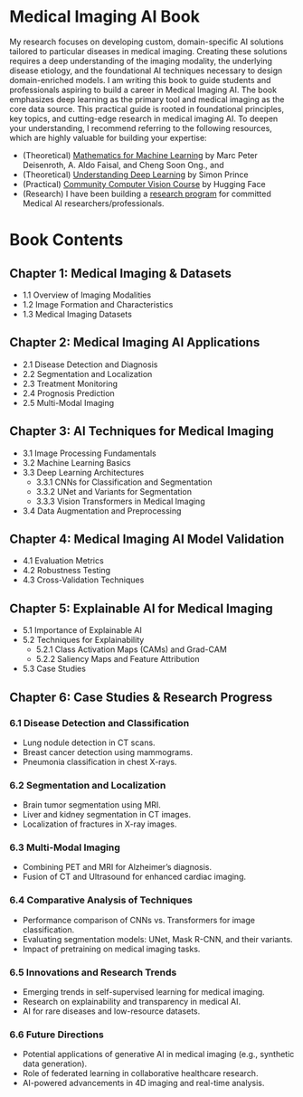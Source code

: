 # Medical Imaging AI Book

My research focuses on developing custom, domain-specific AI solutions tailored to particular diseases in medical imaging. Creating these solutions requires a deep understanding of the imaging modality, the underlying disease etiology, and the foundational AI techniques necessary to design domain-enriched models. I am writing this book to guide students and professionals aspiring to build a career in Medical Imaging AI. The book emphasizes deep learning as the primary tool and medical imaging as the core data source. This practical guide is rooted in foundational principles, key topics, and cutting-edge research in medical imaging AI. To deepen your understanding, I recommend referring to the following resources, which are highly valuable for building your expertise:

* (Theoretical) [Mathematics for Machine Learning](https://mml-book.github.io/) by Marc Peter Deisenroth, A. Aldo Faisal, and Cheng Soon Ong., and
* (Theoretical) [Understanding Deep Learning](https://udlbook.github.io/udlbook/) by Simon Prince 
* (Practical) [Community Computer Vision Course](https://huggingface.co/learn/computer-vision-course/unit0/welcome/welcome) by Hugging Face
* (Research) I have been building a [research program](https://github.com/mukherjeesrijit/medical-imaging-ai-book/blob/main/research-program/research-program.md) for committed Medical AI researchers/professionals.

# Book Contents

## Chapter 1: Medical Imaging & Datasets
- 1.1 Overview of Imaging Modalities
- 1.2 Image Formation and Characteristics
- 1.3 Medical Imaging Datasets

## Chapter 2: Medical Imaging AI Applications
- 2.1 Disease Detection and Diagnosis
- 2.2 Segmentation and Localization
- 2.3 Treatment Monitoring
- 2.4 Prognosis Prediction
- 2.5 Multi-Modal Imaging

## Chapter 3: AI Techniques for Medical Imaging
- 3.1 Image Processing Fundamentals
- 3.2 Machine Learning Basics
- 3.3 Deep Learning Architectures
  - 3.3.1 CNNs for Classification and Segmentation
  - 3.3.2 UNet and Variants for Segmentation
  - 3.3.3 Vision Transformers in Medical Imaging
- 3.4 Data Augmentation and Preprocessing

## Chapter 4: Medical Imaging AI Model Validation
- 4.1 Evaluation Metrics
- 4.2 Robustness Testing
- 4.3 Cross-Validation Techniques

## Chapter 5: Explainable AI for Medical Imaging
- 5.1 Importance of Explainable AI
- 5.2 Techniques for Explainability
  - 5.2.1 Class Activation Maps (CAMs) and Grad-CAM
  - 5.2.2 Saliency Maps and Feature Attribution
- 5.3 Case Studies

## Chapter 6: Case Studies & Research Progress

### 6.1 Disease Detection and Classification
- Lung nodule detection in CT scans.
- Breast cancer detection using mammograms.
- Pneumonia classification in chest X-rays.

### 6.2 Segmentation and Localization
- Brain tumor segmentation using MRI.
- Liver and kidney segmentation in CT images.
- Localization of fractures in X-ray images.

### 6.3 Multi-Modal Imaging
- Combining PET and MRI for Alzheimer’s diagnosis.
- Fusion of CT and Ultrasound for enhanced cardiac imaging.

### 6.4 Comparative Analysis of Techniques
- Performance comparison of CNNs vs. Transformers for image classification.
- Evaluating segmentation models: UNet, Mask R-CNN, and their variants.
- Impact of pretraining on medical imaging tasks.

### 6.5 Innovations and Research Trends
- Emerging trends in self-supervised learning for medical imaging.
- Research on explainability and transparency in medical AI.
- AI for rare diseases and low-resource datasets.

### 6.6 Future Directions
- Potential applications of generative AI in medical imaging (e.g., synthetic data generation).
- Role of federated learning in collaborative healthcare research.
- AI-powered advancements in 4D imaging and real-time analysis.
